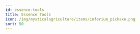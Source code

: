```yaml
---
id: essence-tools
title: Essence Tools
icon: /img/mysticalagriculture/items/inferium_pickaxe.png
sort: 50
---
```


